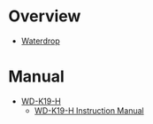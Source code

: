 # Overview

- [Waterdrop](https://www.waterdropfilter.ca/)

# Manual

- [WD-K19-H](https://www.waterdropfilter.ca/products/countertop-ro-system-instant-hot-k19)
    - [WD-K19-H Instruction Manual](WD-K19-H-instruction-manual.pdf)
